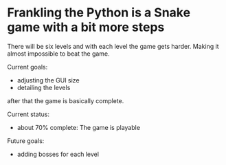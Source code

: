# Frankling the Python is a Snake game with a bit more steps

There will be six levels and with each level the game gets harder. 
Making it almost impossible to beat the game.

Current goals:
- adjusting the GUI size
- detailing the levels

after that the game is basically complete.

Current status: 
- about 70% complete: The game is playable

Future goals:
- adding bosses for each level
